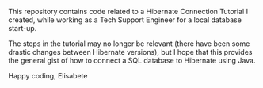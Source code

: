 This repository contains code related to a Hibernate Connection Tutorial I created, while working as a Tech Support Engineer for a local database start-up.

The steps in the tutorial may no longer be relevant (there have been some drastic changes between Hibernate versions), but I hope that this provides the general gist of how to connect a SQL database to Hibernate using Java. 

Happy coding, 
Elisabete

